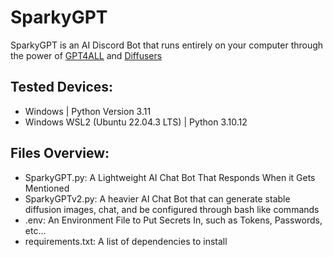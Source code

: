 # SparkyGPT
SparkyGPT is an AI Discord Bot that runs entirely on your computer through the power of [GPT4ALL](https://github.com/nomic-ai/gpt4all) and [Diffusers](https://github.com/huggingface/diffusers)

## Tested Devices:
- Windows | Python Version 3.11
- Windows WSL2 (Ubuntu 22.04.3 LTS) | Python 3.10.12

## Files Overview:

- SparkyGPT.py: A Lightweight AI Chat Bot That Responds When it Gets Mentioned
- SparkyGPTv2.py: A heavier AI Chat Bot that can generate stable diffusion images, chat, and be configured through bash like commands
- .env: An Environment File to Put Secrets In, such as Tokens, Passwords, etc...
- requirements.txt: A list of dependencies to install 
